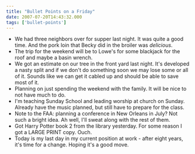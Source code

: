 ```yaml
---
title: "Bullet Points on a Friday"
date: 2007-07-20T14:43:32.000
tags: ['bullet-points']
---
```


- We had three neighbors over for supper last night. It was quite a good time. And the pork loin that Becky did in the broiler was _delicious_.
- The trip for the weekend will be to Lowe's for some blackjack for the roof and maybe a basin wrench.
- We got an estimate on our tree in the front yard last night. It's developed a nasty split and if we don't do something soon we may lose some or all of it. Sounds like we can get it cabled up and should be able to save most of it.
- Planning on just spending the weekend with the family. It will be nice to not have much to do.
- I'm teaching Sunday School and leading worship at church on Sunday. Already have the music planned, but still have to prepare for the class.
- Note to the FAA: planning a conference in New Orleans in July? Not such a bright idea. Ah well, I'll sweat along with the rest of them.
- Got Harry Potter book 2 from the library yesterday. For some reason I got a LARGE PRINT copy. Ouch.
- Today is my last day in my current position at work - after eight years, it's time for a change. Hoping it's a good move.
